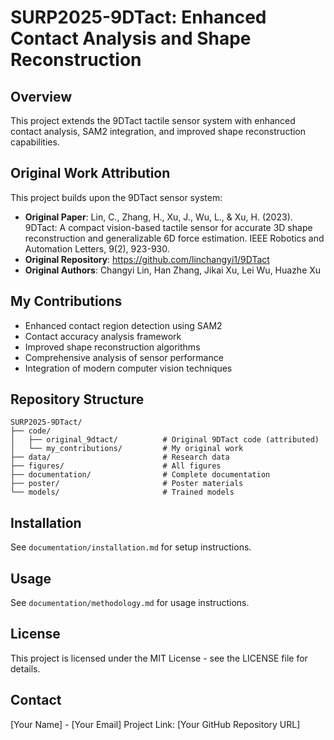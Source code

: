 # SURP2025-9DTact: Enhanced Contact Analysis and Shape Reconstruction

## Overview
This project extends the 9DTact tactile sensor system with enhanced contact analysis, SAM2 integration, and improved shape reconstruction capabilities.

## Original Work Attribution
This project builds upon the 9DTact sensor system:
- **Original Paper**: Lin, C., Zhang, H., Xu, J., Wu, L., & Xu, H. (2023). 9DTact: A compact vision-based tactile sensor for accurate 3D shape reconstruction and generalizable 6D force estimation. IEEE Robotics and Automation Letters, 9(2), 923-930.
- **Original Repository**: https://github.com/linchangyi1/9DTact
- **Original Authors**: Changyi Lin, Han Zhang, Jikai Xu, Lei Wu, Huazhe Xu

## My Contributions
- Enhanced contact region detection using SAM2
- Contact accuracy analysis framework
- Improved shape reconstruction algorithms
- Comprehensive analysis of sensor performance
- Integration of modern computer vision techniques

## Repository Structure
```
SURP2025-9DTact/
├── code/
│   ├── original_9dtact/          # Original 9DTact code (attributed)
│   └── my_contributions/         # My original work
├── data/                         # Research data
├── figures/                      # All figures
├── documentation/                # Complete documentation
├── poster/                       # Poster materials
└── models/                       # Trained models
```

## Installation
See `documentation/installation.md` for setup instructions.

## Usage
See `documentation/methodology.md` for usage instructions.

## License
This project is licensed under the MIT License - see the LICENSE file for details.

## Contact
[Your Name] - [Your Email]
Project Link: [Your GitHub Repository URL]
